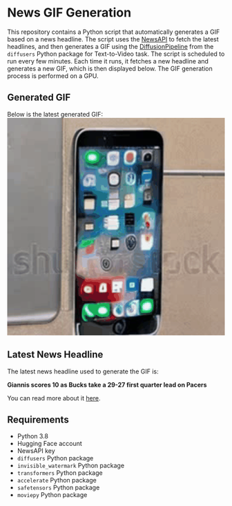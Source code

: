 # News GIF Generation
This repository contains a Python script that automatically generates a GIF based on a news headline. The script uses the [NewsAPI](https://newsapi.org/) to fetch the latest headlines, and then generates a GIF using the [DiffusionPipeline](https://github.com/huggingface/diffusers) from the `diffusers` Python package for Text-to-Video task.
The script is scheduled to run every few minutes. Each time it runs, it fetches a new headline and generates a new GIF, which is then displayed below. The GIF generation process is performed on a GPU.

## Generated GIF
Below is the latest generated GIF:
![Generated GIF](output.gif?raw=true&v=1702088434)

## Latest News Headline
The latest news headline used to generate the GIF is:

**Giannis scores 10 as Bucks take a 29-27 first quarter lead on Pacers**

You can read more about it [here](https://www.jsonline.com/story/sports/nba/bucks/2023/12/07/milwaukee-bucks-indiana-pacers-in-season-tournament-semifinals-score-game-giannis-injury-report/71836030007/).

## Requirements
- Python 3.8
- Hugging Face account
- NewsAPI key
- `diffusers` Python package
- `invisible_watermark` Python package
- `transformers` Python package
- `accelerate` Python package
- `safetensors` Python package
- `moviepy` Python package
